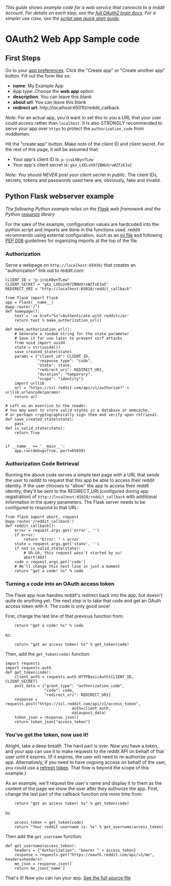 *This guide shows example code for a web service that connects to a reddit account. For details on each step, see the [full OAuth2 login docs](oauth2). For a simpler use case, see the [script app quick start guide](OAuth2-Quick-Start-Example).*

OAuth2 Web App Sample code
======================

First Steps
----------

Go to your [app preferences](https://ssl.reddit.com/prefs/apps). Click the "Create app" or "Create another app" button. Fill out the form like so:

* **name**: My Example App
* App type: Choose the **web app** option
* **description**: You can leave this blank
* **about url**: You can leave this blank
* **redirect url**: http://localhost:65010/reddit_callback

*Note*: For an actual app, you'd want to set this to you a URL that your user could access rather than `localhost`. It is also STRONGLY recommended to serve your app over `https` to protect the `authorization_code` from middlemen.

Hit the "create app" button. Make note of the client ID and client secret. For the rest of this page, it will be assumed that:

* Your app's client ID is: `p-jcoLKBynTLew`
* Your app's client secret is: `gko_LXELoV07ZBNUXrvWZfzE3aI`

*Note: You should NEVER post your client secret in public.* The client IDs, secrets, tokens and passwords used here are, obviously, fake and invalid.

Python Flask webserver example
------------------------------

*The following Python example relies on the [Flask](http://flask.pocoo.org/) web framework and the Python [requests](http://docs.python-requests.org) library*

For the sake of the example, configuration values are hardcoded into the python script and imports are done in the functions used. reddit recommends using external configuration, such as an [ini file](http://docs.python.org/2.7/library/configparser.html‎) and following [PEP 008](https://www.python.org/dev/peps/pep-0008) guidelines for organizing imports at the top of the file.

### Authorization

Serve a webpage on `http://localhost:65010/` that creates an "authorization" link out to reddit.com:

    CLIENT_ID = "p-jcoLKBynTLew"
    CLIENT_SECRET = "gko_LXELoV07ZBNUXrvWZfzE3aI"
    REDIRECT_URI = "http://localhost:65010/reddit_callback"

    from flask import Flask
    app = Flask(__name__)
    @app.route('/')
    def homepage():
        text = '<a href="%s">Authenticate with reddit</a>'
        return text % make_authorization_url()

    def make_authorization_url():
        # Generate a random string for the state parameter
        # Save it for use later to prevent xsrf attacks
        from uuid import uuid4
        state = str(uuid4())
        save_created_state(state)
        params = {"client_id": CLIENT_ID,
                  "response_type": "code",
                  "state": state,
                  "redirect_uri": REDIRECT_URI,
                  "duration": "temporary",
                  "scope": "identity"}
        import urllib
        url = "https://ssl.reddit.com/api/v1/authorize?" + urllib.urlencode(params)
        return url
    
    # Left as an exercise to the reader.
    # You may want to store valid states in a database or memcache,
    # or perhaps cryptographically sign them and verify upon retrieval.
    def save_created_state(state):
        pass
    def is_valid_state(state):
        return True
    
    
    if __name__ == '__main__':
        app.run(debug=True, port=65010)

### Authorization Code Retrieval

Running the above code serves a simple text page with a URL that sends the user to reddit to request that this app be able to access their reddit identity. If the user chooses to "allow" the app to access their reddit identity, they'll be sent to the REDIRECT_URI (configured during app registration) of `http://localhost:65010/reddit_callback` with additional information in the query parameters. The Flask server needs to be configured to respond to that URL:

    from flask import abort, request
    @app.route('/reddit_callback')
    def reddit_callback():
        error = request.args.get('error', '')
        if error:
            return "Error: " + error
        state = request.args.get('state', '')
        if not is_valid_state(state):
            # Uh-oh, this request wasn't started by us!
            abort(403)
        code = request.args.get('code')
        # We'll change this next line in just a moment
        return "got a code! %s" % code

### Turning a code into an OAuth access token

The Flask app now handles reddit's redirect back into the app, but doesn't quite do anything yet. The next step is to take that code and get an OAuth access token with it. The code is only good once!

First, change the last line of that previous function from:

        return "got a code! %s" % code

to:

        return "got an access token! %s" % get_token(code)

Then, add the `get_token(code)` function:

    import requests
    import requests.auth
    def get_token(code):
        client_auth = requests.auth.HTTPBasicAuth(CLIENT_ID, CLIENT_SECRET)
        post_data = {"grant_type": "authorization_code",
                     "code": code,
                     "redirect_uri": REDIRECT_URI}
        response = requests.post("https://ssl.reddit.com/api/v1/access_token",
                                 auth=client_auth,
                                 data=post_data)
        token_json = response.json()
        return token_json["access_token"]

### You've got the token, now use it!

Alright, take a deep breath. The hard part is over. Now you have a token, and your app can use it to make requests to the reddit API on behalf of that user until it expires. (If it expires, the user will need to re-authorize your app. Alternatively, if you need to have ongoing access on behalf of the user, you could use a [refresh token](oauth2#wiki_refreshing_the_token). That flow is beyond the scope of this example.)

As an example, we'll request the user's name and display it to them as the content of the page we show the user after they authorize the app. First, change the last part of the callback function one more time from:

        return "got an access token! %s" % get_token(code)

to:

        access_token = get_token(code)
        return "Your reddit username is: %s" % get_username(access_token)

Then add the `get_username` function:

    def get_username(access_token):
        headers = {"Authorization": "bearer " + access_token}
        response = requests.get("https://oauth.reddit.com/api/v1/me", headers=headers)
        me_json = response.json()
        return me_json['name']

That's it! Now you can run your app. [See the full source file](OAuth2-Python-Example-Source)
